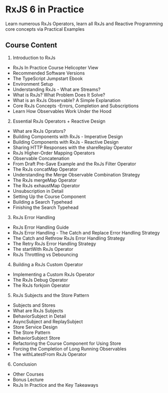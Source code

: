 # RxJS 6 in Practice

Learn numerous RxJs Operators, learn all RxJs and Reactive Programming core concepts via Practical Examples

## Course Content
1. Introduction to RxJs
  - RxJs In Practice Course Helicopter View
  - Recommended Software Versions
  - The TypeScript Jumpstart Ebook
  - Environment Setup
  - Understanding RxJs - What are Streams?
  - What is RxJs? What Problem Does It Solve?
  - What is an RxJs Observable? A Simple Explanation 
  - Core RxJs Concepts -Errors, Completion and Subscriptions
  - Learn How Observables Work Under the Hood
  
2. Essential RxJs Operators + Reactive Design
  - What are RxJs Oprators?
  - Building Components with RxJs - Imperative Design
  - Building Components with RxJs - Reactive Design
  - Sharing HTTP Responses with the shareReplay Operator
  - RxJs Higher-Order Mapping Operators
  - Observable Concatenation
  - From Draft Pre-Save Example and the RxJs Filter Operator
  - The RxJs concatMap Operator
  - Understanding the Merge Observable Combination Strategy
  - The RxJs mergeMap Operator
  - The RxJs exhaustMap Operator
  - Unsubscription in Detail
  - Setting Up the Course Component
  - Building a Search Typehead
  - Finishing the Search Typehead
  
3. RxJs Error Handling
  - RxJs Error Handling Guide
  - RxJs Error Handling - The Catch and Replace Error Handling Strategy
  - The Catch and Rethrow RxJs Error Handling Strategy
  - The Retry RxJs Error Handling Strategy
  - The startWith RxJs Operator
  - RxJs Throttling vs Debouncing

4. Building a RxJs Custom Operator
  - Implementing a Custom RxJs Operator
  - The RxJs Debug Operator
  - The RxJs forkjoin Operator
  
5. RxJs Subjects and the Store Pattern
  - Subjects and Stores
  - What are RxJs Subjects
  - BehaviorSubject in Detail
  - AsyncSubject and ReplaySubject
  - Store Service Design
  - The Store Pattern
  - BehaviorSubject Store
  - Refactoring the Course Component for Using Store
  - Forcing the Completion of Long Running Observables
  - The withLatestFrom RxJs Operator

6. Conclusion
  - Other Courses
  - Bonus Lecture
  - RxJs In Practice and the Key Takeaways
